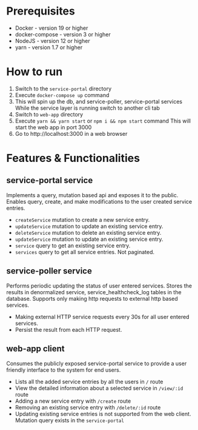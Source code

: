 # Prerequisites 
- Docker - version 19 or higher
- docker-compose -  version 3 or higher
-  NodeJS -  version 12 or higher
- yarn - version 1.7 or higher


# How to run

1. Switch to the `service-portal` directory
2. Execute `docker-compose up` command
3. This will spin up the db, and service-poller, service-portal services
   While the service layer is running switch to another cli tab
4. Switch to `web-app` directory
5. Execute `yarn && yarn start`  or `npm i && npm start` command
   This will start the web app in port 3000
6. Go to http://localhost:3000 in a web browser

# Features & Functionalities

## service-portal service
Implements a query, mutation based api and exposes it to the public. Enables query, create, and make modifications to the user created service entries.

- `createService` mutation to create  a new service entry.
- `updateService` mutation to update  an existing service entry.
- `deleteService` mutation to delete an existing service entry.
- `updateService` mutation to update  an existing service entry.
- `service` query to get an existing service entry.
- `services` query to get all service entries. Not paginated.


## service-poller service
Performs periodic updating the status of user entered services. Stores the results in denormalized service, service_healthcheck_log tables in the database. Supports only making http  requests  to external http based services.

- Making external HTTP service requests every 30s for all user entered services.
- Persist the result from each HTTP request.


## web-app client
Consumes the publicly exposed service-portal service to provide a user friendly interface to the system for end users.

- Lists all the added service entries by all the users in `/` route
- View the detailed information about a selected service in `/view/:id` route
- Adding a new service entry with `/create` route
- Removing an existing service entry with `/delete/:id` route
- Updating existing service entries is not supported from  the web client. Mutation query exists in  the `service-portal`